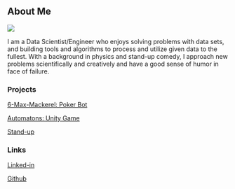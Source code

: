 ## About Me

![](https://imgur.com/YqlnZgm.jpg)

I am a Data Scientist/Engineer who enjoys solving problems with data sets, and building tools and algorithms to process and utilize given data to the fullest. With a background in physics and stand-up comedy, I approach new problems scientifically and creatively and have a good sense of humor in face of failure.

### Projects

[6-Max-Mackerel: Poker Bot](https://vonce.github.io/6-Max-Mackerel/)

[Automatons: Unity Game](https://vonce.github.io/Automatons-0.2/)

[Stand-up](https://youtu.be/MDH4zXgZh-A)

### Links

[Linked-in](https://www.linkedin.com/in/vincent-chuang-aa938b77/)

[Github](https://github.com/vonce/)
